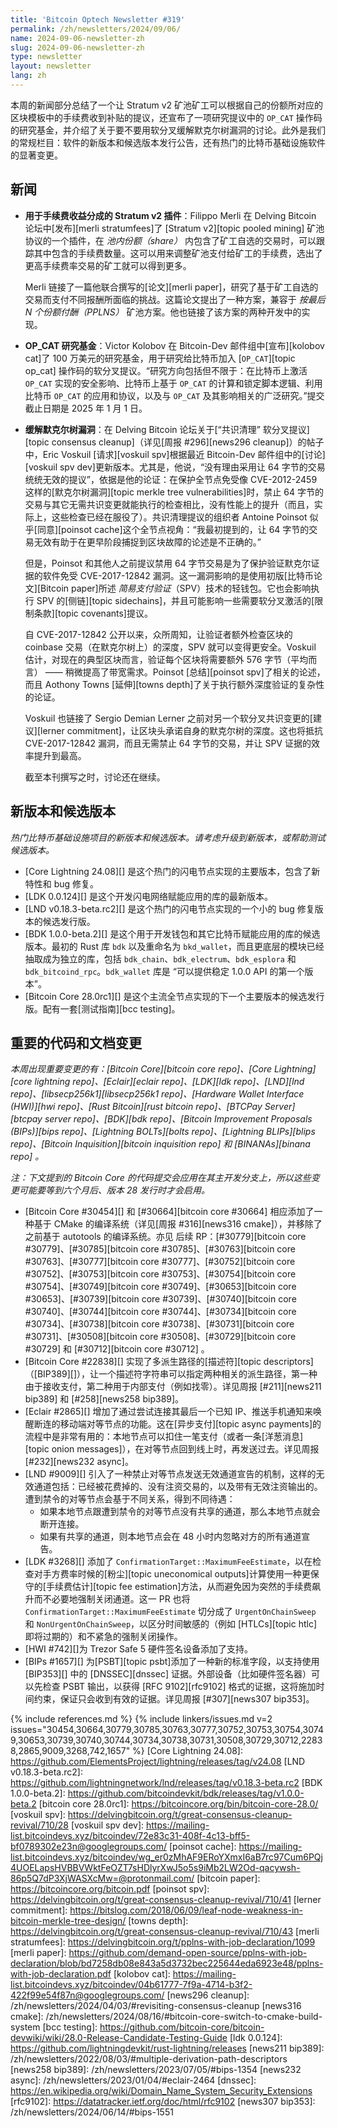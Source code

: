 ```yaml
---
title: 'Bitcoin Optech Newsletter #319'
permalink: /zh/newsletters/2024/09/06/
name: 2024-09-06-newsletter-zh
slug: 2024-09-06-newsletter-zh
type: newsletter
layout: newsletter
lang: zh
---
```


本周的新闻部分总结了一个让 Stratum v2 矿池矿工可以根据自己的份额所对应的区块模板中的手续费收到补贴的提议，还宣布了一项研究提议中的 `OP_CAT` 操作码的研究基金，并介绍了关于要不要用软分叉缓解默克尔树漏洞的讨论。此外是我们的常规栏目：软件的新版本和候选版本发行公告，还有热门的比特币基础设施软件的显著变更。

## 新闻

- **<!--stratum-v2-extension-for-fee-revenue-sharing-->用于手续费收益分成的 Stratum v2 插件**：Filippo Merli 在 Delving Bitcoin 论坛中[发布][merli stratumfees]了 [Stratum v2][topic pooled mining] 矿池协议的一个插件，在 *池内份额（share）* 内包含了矿工自选的交易时，可以跟踪其中包含的手续费数量。这可以用来调整矿池支付给矿工的手续费，选出了更高手续费率交易的矿工就可以得到更多。

  Merli 链接了一篇他联合撰写的[论文][merli paper]，研究了基于矿工自选的交易而支付不同报酬所面临的挑战。这篇论文提出了一种方案，兼容于 *按最后 N 个份额付酬（PPLNS）* 矿池方案。他也链接了该方案的两种开发中的实现。

- **<!--opcat-research-fund-->OP_CAT 研究基金**：Victor Kolobov 在 Bitcoin-Dev 邮件组中[宣布][kolobov cat]了 100 万美元的研究基金，用于研究给比特币加入 [`OP_CAT`][topic op_cat] 操作码的软分叉提议。“研究方向包括但不限于：在比特币上激活 `OP_CAT` 实现的安全影响、比特币上基于 `OP_CAT` 的计算和锁定脚本逻辑、利用比特币 `OP_CAT` 的应用和协议，以及与 `OP_CAT` 及其影响相关的广泛研究。”提交截止日期是 2025 年 1 月 1 日。

- **<!--mitigating-merkle-tree-vulnerabilities-->缓解默克尔树漏洞**：在 Delving Bitcoin 论坛关于[“共识清理” 软分叉提议][topic consensus cleanup]（详见[周报 #296][news296 cleanup]）的帖子中，Eric Voskuil [请求][voskuil spv]根据最近 Bitcoin-Dev 邮件组中的[讨论][voskuil spv dev]更新版本。尤其是，他说，“没有理由采用让 64 字节的交易统统无效的提议”，依据是他的论证：在保护全节点免受像 CVE-2012-2459 这样的[默克尔树漏洞][topic merkle tree vulnerabilities]时，禁止 64 字节的交易与其它无需共识变更就能执行的检查相比，没有性能上的提升（而且，实际上，这些检查已经在服役了）。共识清理提议的组织者 Antoine Poinsot 似乎[同意][poinsot cache]这个全节点视角：“我最初提到的，让 64 字节的交易无效有助于在更早阶段捕捉到区块故障的论述是不正确的。”

  但是，Poinsot 和其他人之前提议禁用 64 字节交易是为了保护验证默克尔证据的软件免受 CVE-2017-12842 漏洞。这一漏洞影响的是使用初版[比特币论文][Bitcoin paper]所述 *简易支付验证*（SPV）技术的轻钱包。它也会影响执行 SPV 的[侧链][topic sidechains]，并且可能影响一些需要软分叉激活的[限制条款][topic covenants]提议。

  自 CVE-2017-12842 公开以来，众所周知，让验证者额外检查区块的 coinbase 交易（在默克尔树上）的深度，SPV 就可以变得更安全。Voskuil 估计，对现在的典型区块而言，验证每个区块将需要额外 576 字节（平均而言） —— 稍微提高了带宽需求。Poinsot [总结][poinsot spv]了相关的论述，而且 Aothony Towns [延伸][towns depth]了关于执行额外深度验证的复杂性的论证。

  Voskuil 也链接了 Sergio Demian Lerner 之前对另一个软分叉共识变更的[建议][lerner commitment]，让区块头承诺自身的默克尔树的深度。这也将抵抗 CVE-2017-12842 漏洞，而且无需禁止 64 字节的交易，并让 SPV 证据的效率提升到最高。

  截至本刊撰写之时，讨论还在继续。

## 新版本和候选版本

*热门比特币基础设施项目的新版本和候选版本。请考虑升级到新版本，或帮助测试候选版本。*

- [Core Lightning 24.08][] 是这个热门的闪电节点实现的主要版本，包含了新特性和 bug 修复。
- [LDK 0.0.124][] 是这个开发闪电网络赋能应用的库的最新版本。
- [LND v0.18.3-beta.rc2][] 是这个热门的闪电节点实现的一个小的 bug 修复版本的候选发行版。
- [BDK 1.0.0-beta.2][] 是这个用于开发钱包和其它比特币赋能应用的库的候选版本。最初的 Rust 库 `bdk` 以及重命名为 `bkd_wallet`，而且更底层的模块已经抽取成为独立的库，包括 `bdk_chain`、`bdk_electrum`、`bdk_esplora` 和 `bdk_bitcoind_rpc`。`bdk_wallet` 库是 “可以提供稳定 1.0.0 API 的第一个版本”。
- [Bitcoin Core 28.0rc1][] 是这个主流全节点实现的下一个主要版本的候选发行版。配有一套[测试指南][bcc testing]。

## 重要的代码和文档变更

*本周出现重要变更的有：[Bitcoin Core][bitcoin core repo]、[Core Lightning][core lightning repo]、[Eclair][eclair repo]、[LDK][ldk repo]、[LND][lnd repo]、[libsecp256k1][libsecp256k1 repo]、[Hardware Wallet Interface (HWI)][hwi repo]、[Rust Bitcoin][rust bitcoin repo]、[BTCPay Server][btcpay server repo]、[BDK][bdk repo]、[Bitcoin Improvement Proposals (BIPs)][bips repo]、[Lightning BOLTs][bolts repo]、[Lightning BLIPs][blips repo]、[Bitcoin Inquisition][bitcoin inquisition repo] 和 [BINANAs][binana repo] 。*

*注：下文提到的 Bitcoin Core 的代码提交会应用在其主开发分支上，所以这些变更可能要等到六个月后、版本 28 发行时才会启用。*

- [Bitcoin Core #30454][] 和 [#30664][bitcoin core #30664] 相应添加了一种基于 CMake 的编译系统（详见[周报 #316][news316 cmake]），并移除了之前基于 autotools 的编译系统。亦见 后续 RP：[#30779][bitcoin core #30779]、[#30785][bitcoin core #30785]、[#30763][bitcoin core #30763]、[#30777][bitcoin core #30777]、[#30752][bitcoin core #30752]、[#30753][bitcoin core #30753]、[#30754][bitcoin core #30754]、[#30749][bitcoin core #30749]、[#30653][bitcoin core #30653]、[#30739][bitcoin core #30739]、[#30740][bitcoin core #30740]、[#30744][bitcoin core #30744]、[#30734][bitcoin core #30734]、[#30738][bitcoin core #30738]、[#30731][bitcoin core #30731]、[#30508][bitcoin core #30508]、[#30729][bitcoin core #30729] 和 [#30712][bitcoin core #30712] 。
- [Bitcoin Core #22838][] 实现了多派生路径的[描述符][topic descriptors]（[BIP389][]），让一个描述符字符串可以指定两种相关的派生路径，第一种由于接收支付，第二种用于内部支付（例如找零）。详见周报 [#211][news211 bip389] 和 [#258][news258 bip389]。
- [Eclair #2865][] 增加了通过尝试连接其最后一个已知 IP、推送手机通知来唤醒断连的移动端对等节点的功能。这在[异步支付][topic async payments]的流程中是非常有用的：本地节点可以扣住一笔支付（或者一条[洋葱消息][topic onion messages]），在对等节点回到线上时，再发送过去。详见周报 [#232][news232 async]。
- [LND #9009][] 引入了一种禁止对等节点发送无效通道宣告的机制，这样的无效通道包括：已经被花费掉的、没有注资交易的，以及带有无效注资输出的。遭到禁令的对等节点会基于不同关系，得到不同待遇：
  - 如果本地节点跟遭到禁令的对等节点没有共享的通道，那么本地节点就会断开连接。
  - 如果有共享的通道，则本地节点会在 48 小时内忽略对方的所有通道宣告。
- [LDK #3268][] 添加了 `ConfirmationTarget::MaximumFeeEstimate`，以在检查对手方费率时候的[粉尘][topic uneconomical outputs]计算使用一种更保守的[手续费估计][topic fee estimation]方法，从而避免因为突然的手续费飙升而不必要地强制关闭通道。这一 PR 也将 `ConfirmationTarget::MaximumFeeEstimate` 切分成了 `UrgentOnChainSweep` 和 `NonUrgentOnChainSweep`，以区分时间敏感的（例如 [HTLCs][topic htlc] 即将过期的）和不紧急的强制关闭操作。
- [HWI #742][]为 Trezor Safe 5 硬件签名设备添加了支持。
- [BIPs #1657][] 为[PSBT][topic psbt]添加了一种新的标准字段，以支持使用 [BIP353][] 中的 [DNSSEC][dnssec] 证据。外部设备（比如硬件签名器）可以先检查 PSBT 输出，以获得 [RFC 9102][rfc9102] 格式的证据，这将施加时间约束，保证只会收到有效的证据。详见周报 [#307][news307 bip353]。



{% include references.md %}
{% include linkers/issues.md v=2 issues="30454,30664,30779,30785,30763,30777,30752,30753,30754,30749,30653,30739,30740,30744,30734,30738,30731,30508,30729,30712,22838,2865,9009,3268,742,1657" %}
[Core Lightning 24.08]: https://github.com/ElementsProject/lightning/releases/tag/v24.08
[LND v0.18.3-beta.rc2]: https://github.com/lightningnetwork/lnd/releases/tag/v0.18.3-beta.rc2
[BDK 1.0.0-beta.2]: https://github.com/bitcoindevkit/bdk/releases/tag/v1.0.0-beta.2
[bitcoin core 28.0rc1]: https://bitcoincore.org/bin/bitcoin-core-28.0/
[voskuil spv]: https://delvingbitcoin.org/t/great-consensus-cleanup-revival/710/28
[voskuil spv dev]: https://mailing-list.bitcoindevs.xyz/bitcoindev/72e83c31-408f-4c13-bff5-bf0789302e23n@googlegroups.com/
[poinsot cache]: https://mailing-list.bitcoindevs.xyz/bitcoindev/wg_er0zMhAF9ERoYXmxI6aB7rc97Cum6PQj4UOELapsHVBBVWktFeOZT7sHDlyrXwJ5o5s9iMb2LW2Od-qacywsh-86p5Q7dP3XjWASXcMw=@protonmail.com/
[bitcoin paper]: https://bitcoincore.org/bitcoin.pdf
[poinsot spv]: https://delvingbitcoin.org/t/great-consensus-cleanup-revival/710/41
[lerner commitment]: https://bitslog.com/2018/06/09/leaf-node-weakness-in-bitcoin-merkle-tree-design/
[towns depth]: https://delvingbitcoin.org/t/great-consensus-cleanup-revival/710/43
[merli stratumfees]: https://delvingbitcoin.org/t/pplns-with-job-declaration/1099
[merli paper]: https://github.com/demand-open-source/pplns-with-job-declaration/blob/bd7258db08e843a5d3732bec225644eda6923e48/pplns-with-job-declaration.pdf
[kolobov cat]: https://mailing-list.bitcoindevs.xyz/bitcoindev/04b61777-7f9a-4714-b3f2-422f99e54f87n@googlegroups.com/
[news296 cleanup]: /zh/newsletters/2024/04/03/#revisiting-consensus-cleanup
[news316 cmake]: /zh/newsletters/2024/08/16/#bitcoin-core-switch-to-cmake-build-system
[bcc testing]: https://github.com/bitcoin-core/bitcoin-devwiki/wiki/28.0-Release-Candidate-Testing-Guide
[ldk 0.0.124]: https://github.com/lightningdevkit/rust-lightning/releases
[news211 bip389]: /zh/newsletters/2022/08/03/#multiple-derivation-path-descriptors
[news258 bip389]: /zh/newsletters/2023/07/05/#bips-1354
[news232 async]: /zh/newsletters/2023/01/04/#eclair-2464
[dnssec]: https://en.wikipedia.org/wiki/Domain_Name_System_Security_Extensions
[rfc9102]: https://datatracker.ietf.org/doc/html/rfc9102
[news307 bip353]: /zh/newsletters/2024/06/14/#bips-1551
